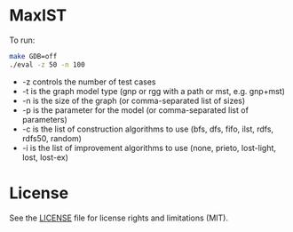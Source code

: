 MaxIST
======

To run:

```bash
make GDB=off
./eval -z 50 -n 100
```

* -z controls the number of test cases
* -t is the graph model type (gnp or rgg with a path or mst, e.g. gnp+mst)
* -n is the size of the graph (or comma-separated list of sizes)
* -p is the parameter for the model (or comma-separated list of parameters)
* -c is the list of construction algorithms to use (bfs, dfs, fifo, ilst, rdfs, rdfs50, random)
* -i is the list of improvement algorithms to use (none, prieto, lost-light, lost, lost-ex)


License
=======

See the [LICENSE](LICENSE.md) file for license rights and limitations (MIT).
